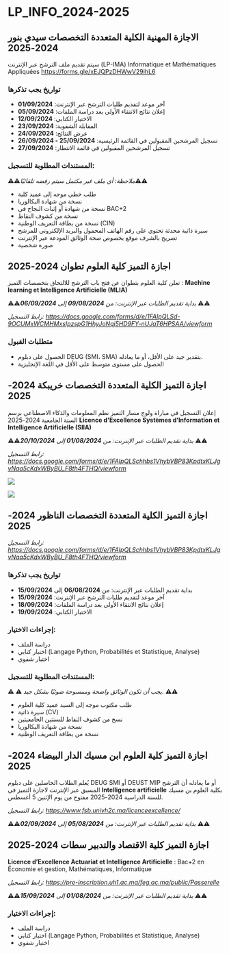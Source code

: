 # LP_INFO_2024-2025
## الاجازة المهنية الكلية المتعددة التخصصات سيدي بنور 2024-2025

سيتم تقديم ملف الترشح عبر الإنترنت (LP-IMA) Informatique et Mathématiques Appliquées
https://forms.gle/xEJQPzDHWwV29ihL6
### تواريخ يجب تذكرها
* آخر موعد لتقديم طلبات الترشح عبر الإنترنت: **01/09/2024**
* إعلان نتائج الانتقاء الأولي بعد دراسة الملفات: **05/09/2024**
* الاختبار الكتابي: **12/09/2024**
* المقابلة الشفوية: **23/09/2024**
* عرض النتائج: **24/09/2024**
* تسجيل المرشحين المقبولين في القائمة الرئيسية: **25/09/2024  -  26/09/2024**
* تسجيل المرشحين المقبولين في قائمة الانتظار: **27/09/2024** 
### المستندات المطلوبة للتسجيل:
⚠️⚠️*ملاحظة: أي ملف غير مكتمل سيتم رفضه تلقائيًا*⚠️⚠️
* طلب خطي موجه إلى عميد كلية
* نسخة من شهادة البكالوريا
* نسخة من شهادة أو إثبات النجاح في BAC+2
* نسخة من كشوف النقاط
* نسخة من بطاقة التعريف الوطنية (CIN)
* سيرة ذاتية محدثة تحتوي على رقم الهاتف المحمول والبريد الإلكتروني للمرشح
* تصريح بالشرف موقع بخصوص صحة الوثائق المودعة عبر الإنترنت
* صورة شخصية
## اجازة التميز كلية العلوم تطوان 2024-2025
تعلن كلية العلوم بتطوان عن فتح باب الترشح للالتحاق بتخصصات التميز : 
**Machine learning et Intelligence Artificielle (MLIA)**

⚠️⚠️*بداية تقديم الطلبات عبر الإنترنت: من **09/08/2024** إلى **06/09/2024*** ⚠️⚠️

*رابط التسجيل: https://docs.google.com/forms/d/e/1FAIpQLSd-9OCUMxWCMHMxsIpzspG1HhyJoNqj5HD9FY-nUJaT6HPSAA/viewform*
### متطلبات القبول

* الحصول على دبلوم DEUG (SMI، SMA) بتقدير جيد على الأقل، أو ما يعادله.
* الحصول على مستوى متوسط على الأقل في اللغة الإنجليزية

## اجازة التميز الكلية المتعددة التخصصات خريبكة 2024-2025
إعلان التسجيل في مباراة ولوج مسار التميز نظم المعلومات والذكاء الاصطناعي  برسم السنة الجامعية 2024-2025
**Licence d'Excellence Systèmes d’Information et Intelligence Artificielle (SIIA)**


⚠️⚠️*بداية تقديم الطلبات عبر الإنترنت: من **01/08/2024** إلى **20/10/2024*** ⚠️⚠️

*رابط التسجيل: https://docs.google.com/forms/d/e/1FAIpQLSchhbs1VhybVBP83KpdtxKLJgvNaa5cKdxWByBU_F8th4FTHQ/viewform*



![](https://blogger.googleusercontent.com/img/b/R29vZ2xl/AVvXsEjWezSLuRLLMq3oGS5jL0h86rOa_HjWuUISmNHUflB6QVQHH1NniXqFzcYeWWTVUYgCTt-EXJi8M2lHmQc3xFLxgWztdp6jwZSoSpKUzl4aJnps__5UmxSiy4Pi7PS0HueOBGImtKtcSE7BlgTfyiV1DfmuYflEgF9KAhxtlTsPCZigH9MCzbide0C8TO_a/s1650/Avis-Lic-Excellence-S2IA-aout-2024_page-0001.jpg)

![](https://blogger.googleusercontent.com/img/b/R29vZ2xl/AVvXsEhld6ccZ736QccjYFTGhrh5EuKmjMX3BXdyb6sKMaCKP9jki0KQvyirUIvOmekC5qLCZNt2AKnQcH4myHvNkiYLMDgXGqWbSSa6wPVD11ZKYauwn4zhsMLx_4kjoktXEaXsdhgkEqhjcdiA5gslI5TkfhA3YVfDXuh4ifTXsD-z7o3p_T9YpaYNvE-yIlgn/s1650/Avis-Lic-Excellence-S2IA-aout-2024_page-0002.jpg)

## اجازة التميز الكلية المتعددة التخصصات الناظور 2024-2025
*رابط التسجيل: https://docs.google.com/forms/d/e/1FAIpQLSchhbs1VhybVBP83KpdtxKLJgvNaa5cKdxWByBU_F8th4FTHQ/viewform*
### تواريخ يجب تذكرها
* بداية تقديم الطلبات عبر الإنترنت: من **06/08/2024** إلى **15/09/2024**
* آخر موعد لتقديم طلبات الترشح عبر الإنترنت: **15/09/2024**
* إعلان نتائج الانتقاء الأولي بعد دراسة الملفات: **18/09/2024**
* الاختبار الكتابي: **19/09/2024**
### إجراءات الاختيار:
* دراسة الملف
* اختبار كتابي (Langage Python, Probabilités et Statistique, Analyse)
* اختبار شفوي
### المستندات المطلوبة للتسجيل:
⚠️ ️⚠️ *يجب أن تكون الوثائق واضحة وممسوحة ضوئيًا بشكل جيد.* ️⚠️⚠️


* طلب مكتوب موجه إلى السيد عميد كلية العلوم
* سيرة ذاتية (CV)
* نسخ من كشوف النقاط للسنتين الجامعيتين
* نسخة من شهادة البكالوريا
* نسخة من بطاقة التعريف الوطنية


## اجازة التميز كلية العلوم ابن مسيك الدار البيضاء 2024-2025
يُعلم الطلاب الحاصلين على دبلوم DEUG SMI أو DEUST MIP أو ما يعادله أن الترشح المسبق عبر الإنترنت لاجازة التميز في **Intelligence artificielle** بكلية العلوم بن مسيك للسنة الدراسية 2024-2025 مفتوح من يوم الإثنين 5 أغسطس.

*رابط التسجيل: https://www.fsb.univh2c.ma/licenceexcellence/*


⚠️⚠️*بداية تقديم الطلبات عبر الإنترنت: من **05/08/2024** إلى **02/09/2024*** ⚠️⚠️


## اجازة التميز كلية الاقتصاد والتدبير سطات 2024-2025
**Licence d’Excellence Actuariat et Intelligence Artificielle**
:
Bac+2 en Économie et gestion, Mathématiques, Informatique

*رابط التسجيل: https://pre-inscription.uh1.ac.ma/feg.ac.ma/public/Passerelle*

⚠️⚠️*بداية تقديم الطلبات عبر الإنترنت: من **01/08/2024** إلى **15/09/2024*** ⚠️⚠️

### إجراءات الاختيار:
* دراسة الملف
* اختبار كتابي (Langage Python, Probabilités et Statistique, Analyse)
* اختبار شفوي












